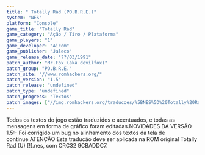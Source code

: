 ```yaml
---
title: " Totally Rad (PO.B.R.E.)"
system: "NES"
platform: "Console"
game_title: "Totally Rad"
game_category: "Ação / Tiro / Plataforma"
game_players: "1"
game_developer: "Aicom"
game_publisher: "Jaleco"
game_release_date: "??/03/1991"
patch_author: "Mr.Fox (aka devilfox)"
patch_group: "PO.B.R.E."
patch_site: "//www.romhackers.org/"
patch_version: "1.5"
patch_release: "undefined"
patch_type: "undefined"
patch_progress: "Textos"
patch_images: ["//img.romhackers.org/traducoes/%5BNES%5D%20Totally%20Rad%20-%20POBRE%20-%201.png","//img.romhackers.org/traducoes/%5BNES%5D%20Totally%20Rad%20-%20POBRE%20-%202.png","//img.romhackers.org/traducoes/%5BNES%5D%20Totally%20Rad%20-%20POBRE%20-%203.png"]
---
```

Todos os textos do jogo estão traduzidos e acentuados, e todas as mensagens em forma de gráfico foram editadas.NOVIDADES DA VERSÃO 1.5:- Foi corrigido um bug no alinhamento dos textos da tela de continue.ATENÇÃO:Esta tradução deve ser aplicada na ROM original Totally Rad (U) [!].nes, com CRC32 9CBADDC7.